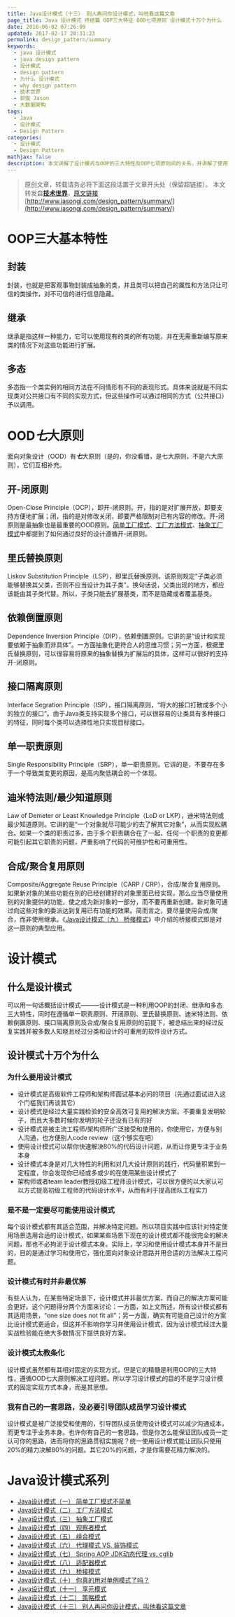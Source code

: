 ```yaml
---
title: Java设计模式（十三） 别人再问你设计模式，叫他看这篇文章
page_title: Java 设计模式 终结篇 OOP三大特征 OOD七项原则 设计模式十万个为什么
date: 2016-06-02 07:26:09
updated: 2017-02-17 20:31:23
permalink: design_pattern/summary
keywords:
  - java 设计模式
  - java design pattern
  - 设计模式
  - design pattern
  - 为什么 设计模式
  - why design pattern
  - 技术世界
  - 郭俊 Jason
  - 大数据架构
tags:
  - Java
  - 设计模式
  - Design Pattern
categories:
  - 设计模式
  - Design Pattern
mathjax: false
description: 本文讲解了设计模式与OOP的三大特性及OOP七项原则间的关系，并讲解了使用设计模式的好处及为何需要使用设计模式。最后通过问答形式讲解了设计模式相关的常见问题
---
```


>原创文章，转载请务必将下面这段话置于文章开头处（保留超链接）。
>本文转发自[**技术世界**](http://www.jasongj.com)，[原文链接](http://www.jasongj.com/design_pattern/summary/)　[http://www.jasongj.com/design_pattern/summary/](http://www.jasongj.com/design_pattern/summary/)


# OOP三大基本特性
## 封装
封装，也就是把客观事物封装成抽象的类，并且类可以把自己的属性和方法只让可信的类操作，对不可信的进行信息隐藏。

## 继承
继承是指这样一种能力，它可以使用现有的类的所有功能，并在无需重新编写原来类的情况下对这些功能进行扩展。

## 多态
多态指一个类实例的相同方法在不同情形有不同的表现形式。具体来说就是不同实现类对公共接口有不同的实现方式，但这些操作可以通过相同的方式（公共接口）予以调用。

# OOD***七***大原则
面向对象设计（OOD）有***七***大原则（是的，你没看错，是七大原则，不是六大原则），它们互相补充。

## 开-闭原则
Open-Close Principle（OCP），即开-闭原则。开，指的是对扩展开放，即要支持方便地扩展；闭，指的是对修改关闭，即要严格限制对已有内容的修改。开-闭原则是最抽象也是最重要的OOD原则。[简单工厂模式](//www.jasongj.com/design_pattern/simple_factory/)、[工厂方法模式](//www.jasongj.com/design_pattern/factory_method/)、[抽象工厂模式](//www.jasongj.com/design_pattern/abstract_factory/)中都提到了如何通过良好的设计遵循开-闭原则。

## 里氏替换原则
Liskov Substitution Principle（LSP），即里氏替换原则。该原则规定“子类必须能够替换其父类，否则不应当设计为其子类”。换句话说，父类出现的地方，都应该能由其子类代替。所以，子类只能去扩展基类，而不是隐藏或者覆盖基类。

## 依赖倒置原则
Dependence Inversion Principle（DIP），依赖倒置原则。它讲的是“设计和实现要依赖于抽象而非具体”。一方面抽象化更符合人的思维习惯；另一方面，根据里氏替换原则，可以很容易将原来的抽象替换为扩展后的具体，这样可以很好的支持开-闭原则。

## 接口隔离原则
Interface Segration Principle（ISP），接口隔离原则，“将大的接口打散成多个小的独立的接口”。由于Java类支持实现多个接口，可以很容易的让类具有多种接口的特征，同时每个类可以选择性地只实现目标接口。

## 单一职责原则
Single Responsibility Principle（SRP），单一职责原则。它讲的是，不要存在多于一个导致类变更的原因，是高内聚低耦合的一个体现。

## 迪米特法则/最少知道原则
Law of Demeter or Least Knowledge Principle（LoD or LKP），迪米特法则或最少知道原则。它讲的是“一个对象就尽可能少的去了解其它对象”，从而实现松耦合。如果一个类的职责过多，由于多个职责耦合在了一起，任何一个职责的变更都可能引起其它职责的问题，严重影响了代码的可维护性和可重用性。

## 合成/聚合复用原则
Composite/Aggregate Reuse Principle（CARP / CRP），合成/聚合复用原则。如果新对象的某些功能在别的已经创建好的对象里面已经实现，那么应当尽量使用别的对象提供的功能，使之成为新对象的一部分，而不要再重新创建。新对象可通过向这些对象的委派达到复用已有功能的效果。简而言之，要尽量使用合成/聚合，而非使用继承。《[Java设计模式（九） 桥接模式](//www.jasongj.com/design_pattern/bridge/)》中介绍的桥接模式即是对这一原则的典型应用。

# 设计模式
## 什么是设计模式
可以用一句话概括设计模式———设计模式是一种利用OOP的封闭、继承和多态三大特性，同时在遵循单一职责原则、开闭原则、里氏替换原则、迪米特法则、依赖倒置原则、接口隔离原则及合成/聚合复用原则的前提下，被总结出来的经过反复实践并被多数人知晓且经过分类和设计的可重用的软件设计方式。

## 设计模式十万个为什么
### 为什么要用设计模式
 - 设计模式是高级软件工程师和架构师面试基本必问的项目（先通过面试进入这个门槛我们再谈其它）
 - 设计模式是经过大量实践检验的安全高效可复用的解决方案。不要重复发明轮子，而且大多数时候你发明的轮子还没有已有的好
 - 设计模式是被主流工程师/架构师所广泛接受和使用的，你使用它，方便与别人沟通，也方便别人code review（这个够实在吧）
 - 使用设计模式可以帮你快速解决80%的代码设计问题，从而让你更专注于业务本身
 - 设计模式本身是对几大特性的利用和对几大设计原则的践行，代码量积累到一定程度，你会发现你已经或多或少的在使用某些设计模式了
 - 架构师或者team leader教授初级工程师设计模式，可以很方便的以大家认可以方式提高初级工程师的代码设计水平，从而有利于提高团队工程实力

### 是不是一定要尽可能使用设计模式
每个设计模式都有其适合范围，并解决特定问题。所以项目实践中应该针对特定使用场景选用合适的设计模式，如果某些场景下现在的设计模式都不能很完全的解决问题，那也不必拘泥于设计模式本身。实际上，学习和使用设计模式本身并不是目的，目的是通过学习和使用它，强化面向对象设计思路并用合适的方法解决工程问题。

### 设计模式有时并非最优解
有些人认为，在某些特定场景下，设计模式并非最优方案，而自己的解决方案可能会更好。这个问题得分两个方面来讨论：一方面，如上文所述，所有设计模式都有其适用场景，“one size does not fit all”；另一方面，确实有可能自己设计的方案比设计模式更适合，但这并不影响你学习并使用设计模式，因为设计模式经过大量实战检验能在绝大多数情况下提供良好方案。

### 设计模式太教条化
设计模式虽然都有其相对固定的实现方式，但是它的精髓是利用OOP的三大特性，遵循OOD七大原则解决工程问题。所以学习设计模式的目的不是学习设计模式的固定实现方式本身，而是其思想。

### 我有自己的一套思路，没必要引导团队成员学习设计模式
设计模式是被广泛接受和使用的，引导团队成员使用设计模式可以减少沟通成本，而更专注于业务本身。也许你有自己的一套思路，但是你怎么能保证团队成员一定认可你的思路，进而将你的思路贯彻实施呢？统一使用设计模式能让团队只使用20%的精力决解80%的问题。其它20%的问题，才是你需要花精力解决的。



# Java设计模式系列
- [Java设计模式（一） 简单工厂模式不简单](//www.jasongj.com/design_pattern/simple_factory/)
- [Java设计模式（二） 工厂方法模式](//www.jasongj.com/design_pattern/factory_method/)
- [Java设计模式（三） 抽象工厂模式](//www.jasongj.com/design_pattern/abstract_factory/)
- [Java设计模式（四） 观察者模式](//www.jasongj.com/design_pattern/observer/)
- [Java设计模式（五） 组合模式](//www.jasongj.com/design_pattern/composite/)
- [Java设计模式（六） 代理模式 VS. 装饰模式](//www.jasongj.com/design_pattern/proxy_decorator/)
- [Java设计模式（七） Spring AOP JDK动态代理 vs. cglib](//www.jasongj.com/design_pattern/dynamic_proxy_cglib/)
- [Java设计模式（八） 适配器模式](//www.jasongj.com/design_pattern/adapter/)
- [Java设计模式（九） 桥接模式](//www.jasongj.com/design_pattern/bridge/)
- [Java设计模式（十） 你真的用对单例模式了吗？](//www.jasongj.com/design_pattern/singleton/)
- [Java设计模式（十一） 享元模式](//www.jasongj.com/design_pattern/flyweight/)
- [Java设计模式（十二） 策略模式](//www.jasongj.com/design_pattern/strategy/)
- [Java设计模式（十三） 别人再问你设计模式，叫他看这篇文章](//www.jasongj.com/design_pattern/summary/)
